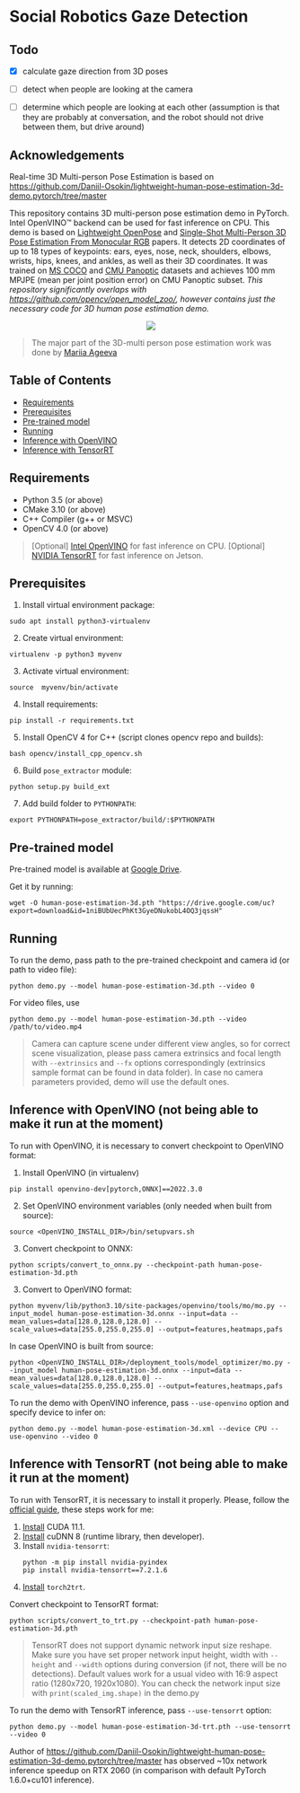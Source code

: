 # Social Robotics Gaze Detection

## Todo
- [x] calculate gaze direction from 3D poses
- [ ] detect when people are looking at the camera
- [ ] determine which people are looking at each other (assumption is that they are probably at conversation, and the robot should not drive between them, but drive around)


## Acknowledgements
Real-time 3D Multi-person Pose Estimation is based on https://github.com/Daniil-Osokin/lightweight-human-pose-estimation-3d-demo.pytorch/tree/master

This repository contains 3D multi-person pose estimation demo in PyTorch. Intel OpenVINO&trade; backend can be used for fast inference on CPU. This demo is based on [Lightweight OpenPose](https://arxiv.org/pdf/1811.12004.pdf) and [Single-Shot Multi-Person 3D Pose Estimation From Monocular RGB](https://arxiv.org/pdf/1712.03453.pdf) papers. It detects 2D coordinates of up to 18 types of keypoints: ears, eyes, nose, neck, shoulders, elbows, wrists, hips, knees, and ankles, as well as their 3D coordinates. It was trained on [MS COCO](http://cocodataset.org/#home) and [CMU Panoptic](http://domedb.perception.cs.cmu.edu/) datasets and achieves 100 mm MPJPE (mean per joint position error) on CMU Panoptic subset. *This repository significantly overlaps with https://github.com/opencv/open_model_zoo/, however contains just the necessary code for 3D human pose estimation demo.*

<p align="center">
  <img src="data/human_pose_estimation_3d_demo.jpg" />
</p>

> The major part of the 3D-multi person pose estimation work was done by [Mariia Ageeva](https://github.com/marrmar)

## Table of Contents

* [Requirements](#requirements)
* [Prerequisites](#prerequisites)
* [Pre-trained model](#pre-trained-model)
* [Running](#running)
* [Inference with OpenVINO](#inference-openvino)
* [Inference with TensorRT](#inference-tensorrt)

## Requirements
* Python 3.5 (or above)
* CMake 3.10 (or above)
* C++ Compiler (g++ or MSVC)
* OpenCV 4.0 (or above)

> [Optional] [Intel OpenVINO](https://software.intel.com/en-us/openvino-toolkit) for fast inference on CPU.
> [Optional] [NVIDIA TensorRT](https://docs.nvidia.com/deeplearning/tensorrt/install-guide/index.html) for fast inference on Jetson.

## Prerequisites
1. Install virtual environment package:
```
sudo apt install python3-virtualenv
```
2. Create virtual environment:
```
virtualenv -p python3 myvenv
```
3. Activate virtual environment:
```
source  myvenv/bin/activate

```
4. Install requirements:
```
pip install -r requirements.txt

```
5. Install OpenCV 4 for C++ (script clones opencv repo and builds):
```
bash opencv/install_cpp_opencv.sh
```
6. Build `pose_extractor` module:
```
python setup.py build_ext
```
7. Add build folder to `PYTHONPATH`:
```
export PYTHONPATH=pose_extractor/build/:$PYTHONPATH
```

## Pre-trained model <a name="pre-trained-model"/>

Pre-trained model is available at [Google Drive](https://drive.google.com/file/d/1niBUbUecPhKt3GyeDNukobL4OQ3jqssH/view?usp=sharing).

Get it by running:
```
wget -O human-pose-estimation-3d.pth "https://drive.google.com/uc?export=download&id=1niBUbUecPhKt3GyeDNukobL4OQ3jqssH"

```

## Running

To run the demo, pass path to the pre-trained checkpoint and camera id (or path to video file):
```
python demo.py --model human-pose-estimation-3d.pth --video 0
```
For video files, use
```
python demo.py --model human-pose-estimation-3d.pth --video /path/to/video.mp4
```

> Camera can capture scene under different view angles, so for correct scene visualization, please pass camera extrinsics and focal length with `--extrinsics` and `--fx` options correspondingly (extrinsics sample format can be found in data folder). In case no camera parameters provided, demo will use the default ones.

## Inference with OpenVINO <a name="inference-openvino"/> (not being able to make it run at the moment)

To run with OpenVINO, it is necessary to convert checkpoint to OpenVINO format:

1. Install OpenVINO (in virtualenv)
```
pip install openvino-dev[pytorch,ONNX]==2022.3.0
```

2. Set OpenVINO environment variables (only needed when built from source):
```
source <OpenVINO_INSTALL_DIR>/bin/setupvars.sh
```

3. Convert checkpoint to ONNX:
```
python scripts/convert_to_onnx.py --checkpoint-path human-pose-estimation-3d.pth
```

3. Convert to OpenVINO format:
```
python myvenv/lib/python3.10/site-packages/openvino/tools/mo/mo.py --input_model human-pose-estimation-3d.onnx --input=data --mean_values=data[128.0,128.0,128.0] --scale_values=data[255.0,255.0,255.0] --output=features,heatmaps,pafs
```
In case OpenVINO is built from source:
```
python <OpenVINO_INSTALL_DIR>/deployment_tools/model_optimizer/mo.py --input_model human-pose-estimation-3d.onnx --input=data --mean_values=data[128.0,128.0,128.0] --scale_values=data[255.0,255.0,255.0] --output=features,heatmaps,pafs
```

To run the demo with OpenVINO inference, pass `--use-openvino` option and specify device to infer on:
```
python demo.py --model human-pose-estimation-3d.xml --device CPU --use-openvino --video 0
```

## Inference with TensorRT <a name="inference-tensorrt"/> (not being able to make it run at the moment)

To run with TensorRT, it is necessary to install it properly. Please, follow the [official guide](https://docs.nvidia.com/deeplearning/tensorrt/install-guide/index.html), these steps work for me:
1. [Install](https://developer.nvidia.com/cuda-downloads) CUDA 11.1.
2. [Install](https://developer.nvidia.com/cudnn) cuDNN 8 (runtime library, then developer).
3. Install `nvidia-tensorrt`:
    ```
    python -m pip install nvidia-pyindex
    pip install nvidia-tensorrt==7.2.1.6
    ```
4. [Install](https://github.com/NVIDIA-AI-IOT/torch2trt) `torch2trt`.

Convert checkpoint to TensorRT format:
```
python scripts/convert_to_trt.py --checkpoint-path human-pose-estimation-3d.pth
```
> TensorRT does not support dynamic network input size reshape.
  Make sure you have set proper network input height, width with `--height` and `--width` options during conversion (if not, there will be no detections).
  Default values work for a usual video with 16:9 aspect ratio (1280x720, 1920x1080).
  You can check the network input size with `print(scaled_img.shape)` in the demo.py

To run the demo with TensorRT inference, pass `--use-tensorrt` option:
```
python demo.py --model human-pose-estimation-3d-trt.pth --use-tensorrt --video 0
```

Author of https://github.com/Daniil-Osokin/lightweight-human-pose-estimation-3d-demo.pytorch/tree/master has observed ~10x network inference speedup on RTX 2060 (in comparison with default PyTorch 1.6.0+cu101 inference).
